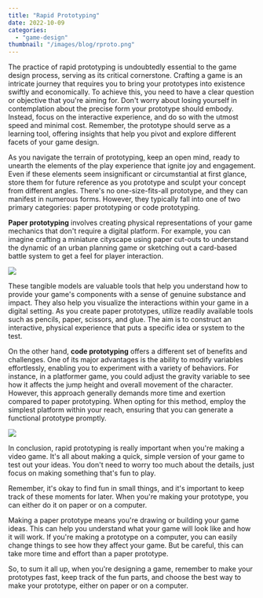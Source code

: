 ```yaml
---
title: "Rapid Prototyping"
date: 2022-10-09
categories: 
  - "game-design"
thumbnail: "/images/blog/rproto.png"
---
```


The practice of rapid prototyping is undoubtedly essential to the game design process, serving as its critical cornerstone. Crafting a game is an intricate journey that requires you to bring your prototypes into existence swiftly and economically. To achieve this, you need to have a clear question or objective that you're aiming for. Don't worry about losing yourself in contemplation about the precise form your prototype should embody. Instead, focus on the interactive experience, and do so with the utmost speed and minimal cost. Remember, the prototype should serve as a learning tool, offering insights that help you pivot and explore different facets of your game design.

As you navigate the terrain of prototyping, keep an open mind, ready to unearth the elements of the play experience that ignite joy and engagement. Even if these elements seem insignificant or circumstantial at first glance, store them for future reference as you prototype and sculpt your concept from different angles. There's no one-size-fits-all prototype, and they can manifest in numerous forms. However, they typically fall into one of two primary categories: paper prototyping or code prototyping.

**Paper prototyping** involves creating physical representations of your game mechanics that don't require a digital platform. For example, you can imagine crafting a miniature cityscape using paper cut-outs to understand the dynamic of an urban planning game or sketching out a card-based battle system to get a feel for player interaction.

[![](/images/blog/proto.png)](http://quadraticgames.com/wp-content/uploads/2023/06/proto.png)

These tangible models are valuable tools that help you understand how to provide your game's components with a sense of genuine substance and impact. They also help you visualize the interactions within your game in a digital setting. As you create paper prototypes, utilize readily available tools such as pencils, paper, scissors, and glue. The aim is to construct an interactive, physical experience that puts a specific idea or system to the test.

On the other hand, **code prototyping** offers a different set of benefits and challenges. One of its major advantages is the ability to modify variables effortlessly, enabling you to experiment with a variety of behaviors. For instance, in a platformer game, you could adjust the gravity variable to see how it affects the jump height and overall movement of the character. However, this approach generally demands more time and exertion compared to paper prototyping. When opting for this method, employ the simplest platform within your reach, ensuring that you can generate a functional prototype promptly.

[![](/images/blog/code.png)](http://quadraticgames.com/wp-content/uploads/2023/06/code.png)

In conclusion, rapid prototyping is really important when you're making a video game. It's all about making a quick, simple version of your game to test out your ideas. You don't need to worry too much about the details, just focus on making something that's fun to play.

Remember, it's okay to find fun in small things, and it's important to keep track of these moments for later. When you're making your prototype, you can either do it on paper or on a computer.

Making a paper prototype means you're drawing or building your game ideas. This can help you understand what your game will look like and how it will work. If you're making a prototype on a computer, you can easily change things to see how they affect your game. But be careful, this can take more time and effort than a paper prototype.

So, to sum it all up, when you're designing a game, remember to make your prototypes fast, keep track of the fun parts, and choose the best way to make your prototype, either on paper or on a computer.

